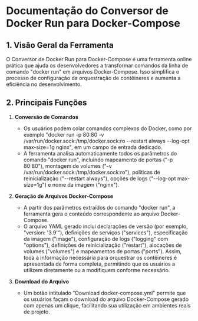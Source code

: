 # Documentação do Conversor de Docker Run para Docker-Compose

## 1. Visão Geral da Ferramenta

O Conversor de Docker Run para Docker-Compose é uma ferramenta online prática que ajuda os desenvolvedores a transformar comandos da linha de comando "docker run" em arquivos Docker-Compose. Isso simplifica o processo de configuração da orquestração de contêineres e aumenta a eficiência no desenvolvimento.

## 2. Principais Funções

1. **Conversão de Comandos**
   * Os usuários podem colar comandos complexos do Docker, como por exemplo "docker run -p 80:80 -v /var/run/docker.sock:/tmp/docker.sock:ro --restart always --log-opt max-size=1g nginx", em um campo de entrada dedicado.
   * A ferramenta analisa automaticamente todos os parâmetros do comando "docker run", incluindo mapeamento de portas ("-p 80:80"), montagem de volumes ("-v /var/run/docker.sock:/tmp/docker.sock:ro"), políticas de reinicialização ("--restart always"), opções de logs ("--log-opt max-size=1g") e nome da imagem ("nginx").

2. **Geração de Arquivos Docker-Compose**
   * A partir dos parâmetros extraídos do comando "docker run", a ferramenta gera o conteúdo correspondente ao arquivo Docker-Compose.
   * O arquivo YAML gerado inclui declarações de versão (por exemplo, "version: '3.9'"), definições de serviços ("services"), especificação da imagem ("image"), configuração de logs ("logging" com "options"), definições de reinicialização ("restart"), alocações de volumes ("volumes") e mapeamentos de portas ("ports"). Assim, toda a informação necessária para orquestrar os contêineres é apresentada de forma completa, permitindo que os usuários a utilizem diretamente ou a modifiquem conforme necessário.

3. **Download do Arquivo**
   * Um botão intitulado "Download docker-compose.yml" permite que os usuários façam o download do arquivo Docker-Compose gerado com apenas um clique, facilitando sua utilização em ambientes reais de projeto.